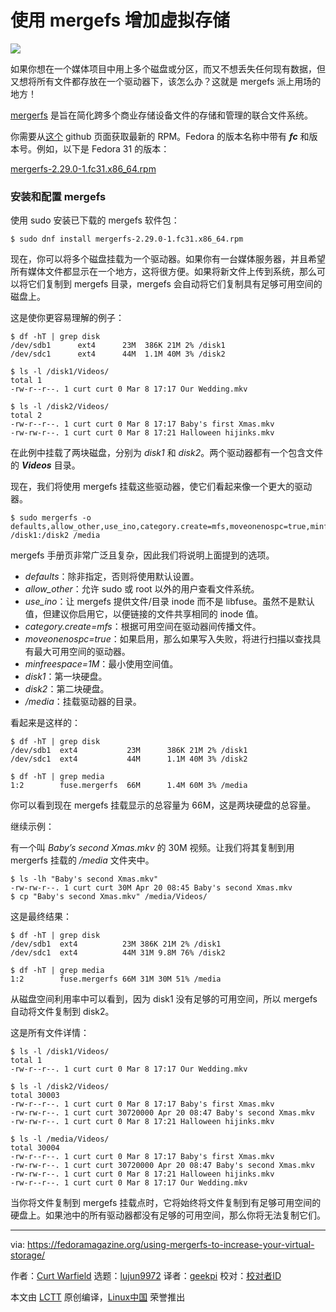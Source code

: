 [#]: collector: (lujun9972)
[#]: translator: (geekpi)
[#]: reviewer: ( )
[#]: publisher: ( )
[#]: url: ( )
[#]: subject: (Using mergerfs to increase your virtual storage)
[#]: via: (https://fedoramagazine.org/using-mergerfs-to-increase-your-virtual-storage/)
[#]: author: (Curt Warfield https://fedoramagazine.org/author/rcurtiswarfield/)

使用 mergefs 增加虚拟存储
======

![][1]

如果你想在一个媒体项目中用上多个磁盘或分区，而又不想丢失任何现有数据，但又想将所有文件都存放在一个驱动器下，该怎么办？这就是 mergefs 派上用场的地方！

[mergerfs][2] 是旨在简化跨多个商业存储设备文件的存储和管理的联合文件系统。

你需要从[这个][3] github 页面获取最新的 RPM。Fedora 的版本名称中带有 _**fc**_ 和版本号。例如，以下是 Fedora 31 的版本：

[mergerfs-2.29.0-1.fc31.x86_64.rpm][4]

### 安装和配置 mergefs

使用 sudo 安装已下载的 mergefs 软件包：

```
$ sudo dnf install mergerfs-2.29.0-1.fc31.x86_64.rpm
```

现在，你可以将多个磁盘挂载为一个驱动器。如果你有一台媒体服务器，并且希望所有媒体文件都显示在一个地方，这将很方便。如果将新文件上传到系统，那么可以将它们复制到 mergefs 目录，mergefs 会自动将它们复制具有足够可用空间的磁盘上。

这是使你更容易理解的例子：

```
$ df -hT | grep disk
/dev/sdb1      ext4      23M  386K 21M 2% /disk1
/dev/sdc1      ext4      44M  1.1M 40M 3% /disk2

$ ls -l /disk1/Videos/
total 1
-rw-r--r--. 1 curt curt 0 Mar 8 17:17 Our Wedding.mkv

$ ls -l /disk2/Videos/
total 2
-rw-r--r--. 1 curt curt 0 Mar 8 17:17 Baby's first Xmas.mkv
-rw-rw-r--. 1 curt curt 0 Mar 8 17:21 Halloween hijinks.mkv
```

在此例中挂载了两块磁盘，分别为 _disk1_ 和 _disk2_。两个驱动器都有一个包含文件的 _**Videos**_ 目录。

现在，我们将使用 mergefs 挂载这些驱动器，使它们看起来像一个更大的驱动器。

```
$ sudo mergerfs -o defaults,allow_other,use_ino,category.create=mfs,moveonenospc=true,minfreespace=1M /disk1:/disk2 /media
```

mergefs 手册页非常广泛且复杂，因此我们将说明上面提到的选项。

  * _defaults_：除非指定，否则将使用默认设置。
  * _allow_other_：允许 sudo 或 root 以外的用户查看文件系统。
  * _use_ino_：让 mergefs 提供文件/目录 inode 而不是 libfuse。虽然不是默认值，但建议你启用它，以便链接的文件共享相同的 inode 值。
  * _category.create=mfs_：根据可用空间在驱动器间传播文件。
  * _moveonenospc=true_：如果启用，那么如果写入失败，将进行扫描以查找具有最大可用空间的驱动器。
  * _minfreespace=1M_：最小使用空间值。
  * _disk1_：第一块硬盘。
  * _disk2_：第二块硬盘。
  * _/media_：挂载驱动器的目录。



看起来是这样的：

```
$ df -hT | grep disk
/dev/sdb1  ext4           23M      386K 21M 2% /disk1
/dev/sdc1  ext4           44M      1.1M 40M 3% /disk2

$ df -hT | grep media
1:2        fuse.mergerfs  66M      1.4M 60M 3% /media
```

你可以看到现在 mergefs 挂载显示的总容量为 66M，这是两块硬盘的总容量。

继续示例：

有一个叫 _Baby’s second Xmas.mkv_ 的 30M 视频。让我们将其复制到用 mergerfs 挂载的 _/media_ 文件夹中。

```
$ ls -lh "Baby's second Xmas.mkv"
-rw-rw-r--. 1 curt curt 30M Apr 20 08:45 Baby's second Xmas.mkv
$ cp "Baby's second Xmas.mkv" /media/Videos/
```

这是最终结果：

```
$ df -hT | grep disk
/dev/sdb1  ext4          23M 386K 21M 2% /disk1
/dev/sdc1  ext4          44M 31M 9.8M 76% /disk2

$ df -hT | grep media
1:2        fuse.mergerfs 66M 31M 30M 51% /media
```

从磁盘空间利用率中可以看到，因为 disk1 没有足够的可用空间，所以 mergefs 自动将文件复制到 disk2。

这是所有文件详情：

```
$ ls -l /disk1/Videos/
total 1
-rw-r--r--. 1 curt curt 0 Mar 8 17:17 Our Wedding.mkv

$ ls -l /disk2/Videos/
total 30003
-rw-r--r--. 1 curt curt 0 Mar 8 17:17 Baby's first Xmas.mkv
-rw-rw-r--. 1 curt curt 30720000 Apr 20 08:47 Baby's second Xmas.mkv
-rw-rw-r--. 1 curt curt 0 Mar 8 17:21 Halloween hijinks.mkv

$ ls -l /media/Videos/
total 30004
-rw-r--r--. 1 curt curt 0 Mar 8 17:17 Baby's first Xmas.mkv
-rw-rw-r--. 1 curt curt 30720000 Apr 20 08:47 Baby's second Xmas.mkv
-rw-rw-r--. 1 curt curt 0 Mar 8 17:21 Halloween hijinks.mkv
-rw-r--r--. 1 curt curt 0 Mar 8 17:17 Our Wedding.mkv
```

当你将文件复制到 mergefs 挂载点时，它将始终将文件复制到有足够可用空间的硬盘上。如果池中的所有驱动器都没有足够的可用空间，那么你将无法复制它们。

--------------------------------------------------------------------------------

via: https://fedoramagazine.org/using-mergerfs-to-increase-your-virtual-storage/

作者：[Curt Warfield][a]
选题：[lujun9972][b]
译者：[geekpi](https://github.com/geekpi)
校对：[校对者ID](https://github.com/校对者ID)

本文由 [LCTT](https://github.com/LCTT/TranslateProject) 原创编译，[Linux中国](https://linux.cn/) 荣誉推出

[a]: https://fedoramagazine.org/author/rcurtiswarfield/
[b]: https://github.com/lujun9972
[1]: https://fedoramagazine.org/wp-content/uploads/2020/04/mergerfs-816x346.png
[2]: https://github.com/trapexit/mergerfs
[3]: https://github.com/trapexit/mergerfs/releases
[4]: https://github.com/trapexit/mergerfs/releases/download/2.29.0/mergerfs-2.29.0-1.fc31.x86_64.rpm
